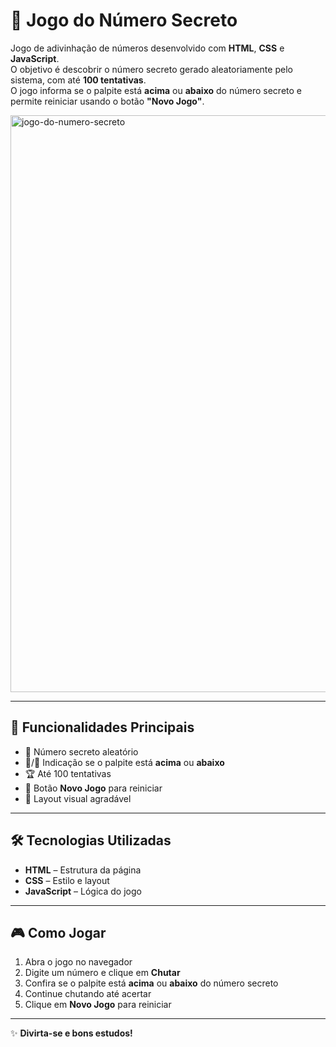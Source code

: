 # 🎲 Jogo do Número Secreto

Jogo de adivinhação de números desenvolvido com **HTML**, **CSS** e **JavaScript**.  
O objetivo é descobrir o número secreto gerado aleatoriamente pelo sistema, com até **100 tentativas**.  
O jogo informa se o palpite está **acima** ou **abaixo** do número secreto e permite reiniciar usando o botão **"Novo Jogo"**.

<img width="1919" height="923" alt="jogo-do-numero-secreto" src="https://github.com/user-attachments/assets/6e7256e1-ec91-4327-885a-78d6d0751d08" />


---

## 🚀 Funcionalidades Principais

- 🎯 Número secreto aleatório  
- 🔼/🔽 Indicação se o palpite está **acima** ou **abaixo**  
- 🏆 Até 100 tentativas  
- 🔄 Botão **Novo Jogo** para reiniciar  
- 🎨 Layout visual agradável  

---

## 🛠 Tecnologias Utilizadas

- **HTML** – Estrutura da página  
- **CSS** – Estilo e layout  
- **JavaScript** – Lógica do jogo  

---

## 🎮 Como Jogar

1. Abra o jogo no navegador  
2. Digite um número e clique em **Chutar**  
3. Confira se o palpite está **acima** ou **abaixo** do número secreto  
4. Continue chutando até acertar  
5. Clique em **Novo Jogo** para reiniciar  

---

✨ **Divirta-se e bons estudos!**
